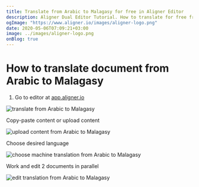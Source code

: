 ```yaml
---
title: Translate from Arabic to Malagasy for free in Aligner Editor
description: Aligner Dual Editor Tutorial. How to translate for free from Arabic to Malagasy. Aligner is multilingual document management platform. 
ogImage: "https://www.aligner.io/images/aligner-logo.png"
date: 2020-05-06T07:09:21+03:00
image: ../images/aligner-logo.png
onBlog: true
---
```


# How to translate document from Arabic to Malagasy

1. Go to editor at [app.aligner.io](https://app.aligner.io "Aligner App web page")

![translate from Arabic to Malagasy](../aligner-blank-editor.png "translate from Arabic to Malagasy")

Copy-paste content or upload content

![upload content from Arabic to Malagasy](../aligner-uploaded-document.png "upload content from Arabic to Malagasy")

Choose desired language

![choose machine translation from Arabic to Malagasy](../aligner-language-dropdown.png "choose machine translation from Arabic to Malagasy")

Work and edit 2 documents in parallel

![edit translation from Arabic to Malagasy](../aligner-double-sitded-editor.png "edit translation from Arabic to Malagasy")

